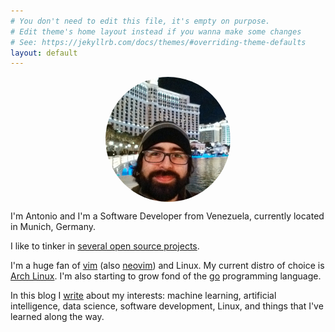 ```yaml
---
# You don't need to edit this file, it's empty on purpose.
# Edit theme's home layout instead if you wanna make some changes
# See: https://jekyllrb.com/docs/themes/#overriding-theme-defaults
layout: default
---
```


<img style="display: block; object-fit: cover; border-radius:50%; margin: auto" width="200" height="200" src="assets/antonio_profile.jpg" alt="profile picture">

I'm Antonio and I'm a Software Developer from Venezuela, currently located in Munich, Germany.

I like to tinker in [several open source projects](./projects/projects.md).

I'm a huge fan of [vim][vim] (also [neovim][neovim]) and Linux. My current distro of choice is [Arch Linux][archlinux]. I'm also starting to grow fond of the [go][golang] programming language.

In this blog I [write](./posts) about my interests: machine learning, artificial intelligence, data science, software development, Linux, and things that I've learned along the way.

[vim]: https://www.vim.org
[neovim]: https://neovim.io
[archlinux]: https://www.archlinux.org/
[golang]: https://golang.org/
